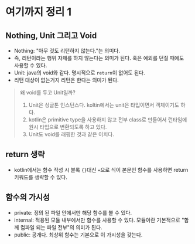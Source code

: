 # 여기까지 정리 1

## Nothing, Unit 그리고 Void
- Nothing: "아무 것도 리턴하지 않는다."는 의미다.
- 즉, 리턴이라는 행위 자체를 하지 않는다는 의미가 된다. 혹은 예외를 던질 때에도 사용할 수 있다.
- Unit: java의 void와 같다. 명시적으로 `return`이 없어도 된다.
- 리턴 대상이 없는거지 리턴은 한다는 의미가 된다.

> 왜 void를 두고 Unit일까?
> 1. Unit은 싱글톤 인스턴스다. koltin에서는 unit은 타입이면서 객체이기도 하다.
> 2. kotlin은 primitive type을 사용하지 않고 전부 class로 만들어서 런타임에 원시 타입으로 변환되도록 하고 있다.
> 3. Unit도 void를 래핑한 것과 같은 이치다.


## return 생략
- kotlin에서는 함수 작성 시 블록 `{}`대신 `=`으로 식이 본문인 함수를 사용하면 return 키워드를 생략할 수 있다.

## 함수의 가시성
- private: 정의 된 파일 안에서만 해당 함수를 볼 수 있다.
- internal: 적용된 모듈 내부에서만 함수를 사용할 수 있다. 모듈이란 기본적으로 "함께 컴파일 되는 파일 전부"의 의미가 된다.
- public: 공개다. 최상위 함수는 기본으로 이 가시성을 갖는다.
